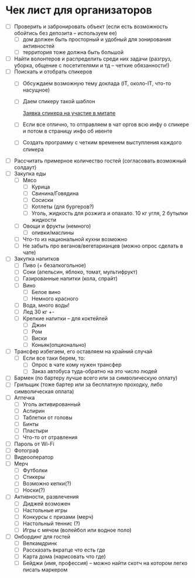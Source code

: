 # Чек лист для организаторов

- [ ]  Проверить и забронировать объект (если есть возможность обойтись без депозита – используем ее)
    - [ ]  дом должен быть просторный и удобный для зонирования активностей
    - [ ]  территория тоже должна быть большой
- [ ]  Найти волонтеров и распределить среди них задачи (разгруз, уборка, общение с посетителями и тд – четкие обязанности!)
- [ ]  Поискать и отобрать спикеров
    - [ ]  Обсуждаем возможную тему доклада (IT, около-IT, что-то насущное)
    - [ ]  Даем спикеру такой шаблон
        
        [Заявка спикера на участие в митапе](https://www.notion.so/a85b7460cfe04477b4504845c151caa9?pvs=21)
        
    - [ ]  Если все отлично, то отправляем в чат оргов всю инфу о спикере и потом в страницу инфо об ивенте
    - [ ]  Создать программу с четким временем выступления каждого спикера
- [ ]  Рассчитать примерное количество гостей (согласовать возможный солдаут)
- [ ]  Закупка еды
    - [ ]  Мясо
        - [ ]  Курица
        - [ ]  Свинина/Говядина
        - [ ]  Сосиски
        - [ ]  Котлеты (для бургеров?)
        - [ ]  Уголь, жидкость для розжига и опахало. 10 кг угля, 2 бутылки жидкости
    - [ ]  Овощи и фрукты (немного)
        - [ ]  оливки/маслины
    - [ ]  Что-то из национальной кухни возможно
    - [ ]  Не забыть про веганов/вегетарианцев (можно опрос сделать в чате)
- [ ]  Закупка напитков
    - [ ]  Пиво (+ безалкогольное)
    - [ ]  Соки (апельсин, яблоко, томат, мультифрукт)
    - [ ]  Газированные напитки (кола, спрайт)
    - [ ]  Вино
        - [ ]  Белое вино
        - [ ]  Немного красного
    - [ ]  Вода, много воды!
    - [ ]  Лед 30 кг +-
    - [ ]  Крепкие напитки – для коктейлей
        - [ ]  Джин
        - [ ]  Ром
        - [ ]  Виски
        - [ ]  Коньяк(опционально)
- [ ]  Трансфер избегаем, его оставляем на крайний случай
    - [ ]  Если все таки берем, то:
        - [ ]  Опрос в чате кому нужен трансфер
        - [ ]  Заказ автобуса туда-обратно на это число людей
- [ ]  Бармен (по бартеру лучше всего или за символическую оплату)
- [ ]  Грильщик (тоже бартер или за бесплатную проходку, либо символическая оплата)
- [ ]  Аптечка
    - [ ]  Уголь активированный
    - [ ]  Аспирин
    - [ ]  Таблетки от головы
    - [ ]  Бинты
    - [ ]  Пластыри
    - [ ]  Что-то от отравления
- [ ]  Пароль от Wi-Fi
- [ ]  Фотограф
- [ ]  Видеооператор
- [ ]  Мерч
    - [ ]  Футболки
    - [ ]  Стикеры
    - [ ]  Возможно кепки(?)
    - [ ]  Носки(?)
- [ ]  Активности, развлечения
    - [ ]  Диджей возможен
    - [ ]  Настольные игры
    - [ ]  Конкурсы с призами (мерч)
    - [ ]  Настольный теннис (?)
    - [ ]  Игры с мячом (волейбол или водное поло)
- [ ]  Онбординг для гостей
    - [ ]  Велкамдринк
    - [ ]  Рассказать вкратце что есть где
    - [ ]  Карта дома (нарисовать что где)
    - [ ]  Бейджи (имя, профессия) – можно найти скотч на котором легко писать маркером

